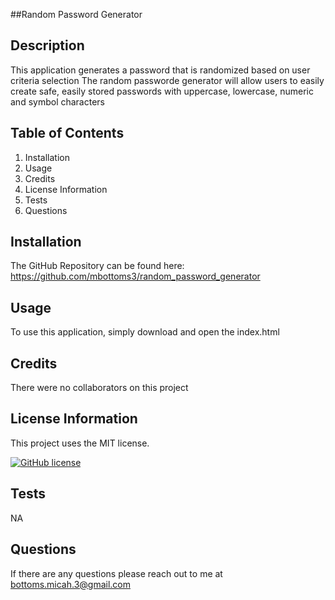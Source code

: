 ##Random Password Generator

  ## Description
  This application generates a password that is randomized based on user criteria selection
  The random passworde generator will allow users to easily create safe, easily stored passwords with uppercase, lowercase, numeric and symbol characters
  
  ## Table of Contents
  1. Installation
  2. Usage
  3. Credits
  4. License Information
  5. Tests
  6. Questions
  
      
  ## Installation
  The GitHub Repository can be found here: https://github.com/mbottoms3/random_password_generator
  
  ## Usage
  To use this application, simply download and open the index.html
  
  ## Credits
  There were no collaborators on this project
  
  ## License Information
  This project uses the MIT license.  
  
  [![GitHub license](https://img.shields.io/badge/license-MIT-blue.svg)](https://choosealicense.com/licenses/mit/)
  
  ## Tests
  NA
  
  ## Questions
  If there are any questions please reach out to me at bottoms.micah.3@gmail.com